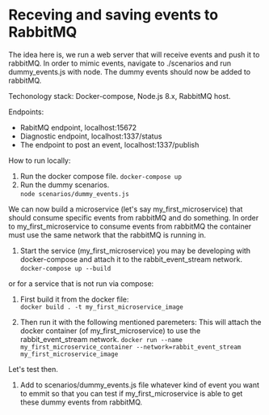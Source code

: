 # Receving and saving events to RabbitMQ 
The idea here is, we run a web server that will receive events and push it to rabbitMQ.
In order to mimic events, navigate to ./scenarios and run dummy_events.js with node.
The dummy events should now be added to rabbitMQ. 

Techonology stack: Docker-compose, Node.js 8.x, RabbitMQ host.

Endpoints:
  - RabitMQ endpoint, localhost:15672
  - Diagnostic endpoint, localhost:1337/status 
  - The endpoint to post an event, localhost:1337/publish
  
How to run locally:
1. Run the docker compose file.
``` docker-compose up ```  
2. Run the dummy scenarios.  
``` node scenarios/dummy_events.js ```  


We can now build a microservice (let's say my_first_microservice) that should consume specific 
events from rabbitMQ and do something. In order to my_first_microservice to consume events from rabbitMQ
the container must use the same network that the rabbitMQ is running in.

1. Start the service (my_first_microservice) you may be developing with docker-compose and attach it to the rabbit_event_stream network.  
``` docker-compose up --build ```   

or for a service that is not run via compose:  

1. First build it from the docker file:  
``` docker build . -t my_first_microservice_image ```  

2. Then run it with the following mentioned paremeters:  This will attach the docker container (of my_first_microservice) to use the rabbit_event_stream network.
``` docker run --name my_first_microservice_container --network=rabbit_event_stream my_first_microservice_image ``` 


Let's test then.
1. Add to scenarios/dummy_events.js file whatever kind of event you want to emmit so that you can test if my_first_microservice is able to 
get these dummy events from rabbitMQ.
